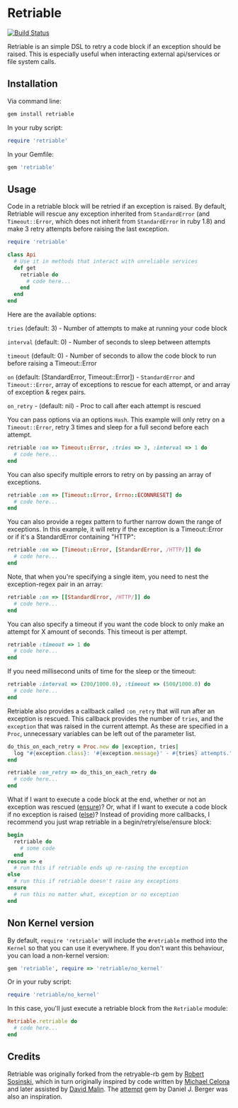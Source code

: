 Retriable
============

[![Build Status](https://secure.travis-ci.org/kamui/retriable.png)](http://travis-ci.org/kamui/retriable)

Retriable is an simple DSL to retry a code block if an exception should be raised.  This is especially useful when interacting external api/services or file system calls.

Installation
------------
Via command line:

```ruby
gem install retriable
```

In your ruby script:

```ruby
require 'retriable'
```

In your Gemfile:

```ruby
gem 'retriable'
```

Usage
---------------

Code in a retriable block will be retried if an exception is raised. By default, Retriable will rescue any exception inherited from `StandardError` (and `Timeout::Error`, which does not inherit from `StandardError` in ruby 1.8) and make 3 retry attempts before raising the last exception.

```ruby
require 'retriable'

class Api
  # Use it in methods that interact with unreliable services
  def get
    retriable do
      # code here...
    end
  end
end
```

Here are the available options:

`tries` (default: 3) - Number of attempts to make at running your code block

`interval` (default: 0) - Number of seconds to sleep between attempts

`timeout` (default: 0) - Number of seconds to allow the code block to run before raising a Timeout::Error

`on` (default: [StandardError, Timeout::Error]) - `StandardError` and
`Timeout::Error`, array of exceptions to rescue for each attempt, or
and array of exception & regex pairs.

`on_retry` - (default: nil) - Proc to call after each attempt is rescued

You can pass options via an options `Hash`. This example will only retry on a `Timeout::Error`, retry 3 times and sleep for a full second before each attempt.

```ruby
retriable :on => Timeout::Error, :tries => 3, :interval => 1 do
  # code here...
end
```

You can also specify multiple errors to retry on by passing an array of exceptions.

```ruby
retriable :on => [Timeout::Error, Errno::ECONNRESET] do
  # code here...
end
```

You can also provide a regex pattern to further narrow down the range of
exceptions. In this example, it will retry if the exception is a Timeout::Error
or if it's a StandardError containing "HTTP":

```ruby
retriable :on => [Timeout::Error, [StandardError, /HTTP/]] do
  # code here...
end
```

Note, that when you're specifying a single item, you need to nest the
exception-regex pair in an array:

```ruby
retriable :on => [[StandardError, /HTTP/]] do
  # code here...
end
```

You can also specify a timeout if you want the code block to only make an attempt for X amount of seconds. This timeout is per attempt.

```ruby
retriable :timeout => 1 do
  # code here...
end
```

If you need millisecond units of time for the sleep or the timeout:

```ruby
retriable :interval => (200/1000.0), :timeout => (500/1000.0) do
  # code here...
end
```

Retriable also provides a callback called `:on_retry` that will run after an exception is rescued. This callback provides the number of `tries`, and the `exception` that was raised in the current attempt. As these are specified in a `Proc`, unnecessary variables can be left out of the parameter list.

```ruby
do_this_on_each_retry = Proc.new do |exception, tries|
  log "#{exception.class}: '#{exception.message}' - #{tries} attempts."}
end

retriable :on_retry => do_this_on_each_retry do
  # code here...
end
```

What if I want to execute a code block at the end, whether or not an exception was rescued ([ensure](http://ruby-doc.org/docs/keywords/1.9/Object.html#method-i-ensure))? Or, what if I want to execute a code block if no exception is raised ([else](http://ruby-doc.org/docs/keywords/1.9/Object.html#method-i-else))? Instead of providing more callbacks, I recommend you just wrap retriable in a begin/retry/else/ensure block:

```ruby
begin
  retriable do
    # some code
  end
rescue => e
  # run this if retriable ends up re-rasing the exception
else
  # run this if retriable doesn't raise any exceptions
ensure
  # run this no matter what, exception or no exception
end
```

Non Kernel version
------------------
By default, `require 'retriable'` will include the `#retriable` method into the `Kernel` so that you can use it everywhere. If you don't want this behaviour, you can load a non-kernel version:

```ruby
gem 'retriable', require => 'retriable/no_kernel'
```

Or in your ruby script:

```ruby
require 'retriable/no_kernel'
```

In this case, you'll just execute a retriable block from the `Retriable` module:

```ruby
Retriable.retriable do
  # code here...
end
```


Credits
-------

Retriable was originally forked from the retryable-rb gem by [Robert Sosinski](https://github.com/robertsosinski), which in turn originally inspired by code written by [Michael Celona](http://github.com/mcelona) and later assisted by [David Malin](http://github.com/dmalin). The [attempt](https://rubygems.org/gems/attempt) gem by Daniel J. Berger was also an inspiration.